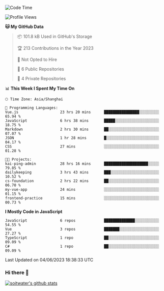 <!--START_SECTION:waka-->
![Code Time](http://img.shields.io/badge/Code%20Time-2%2C079%20hrs%2033%20mins-blue)

![Profile Views](http://img.shields.io/badge/Profile%20Views-1-blue)

**🐱 My GitHub Data** 

> 📦 101.8 kB Used in GitHub's Storage 
 > 
> 🏆 213 Contributions in the Year 2023
 > 
> 🚫 Not Opted to Hire
 > 
> 📜 6 Public Repositories 
 > 
> 🔑 4 Private Repositories 
 > 
📊 **This Week I Spent My Time On** 

```text
🕑︎ Time Zone: Asia/Shanghai

💬 Programming Languages: 
Vue.js                   23 hrs 20 mins      ████████████████░░░░░░░░░   65.94 % 
JavaScript               6 hrs 38 mins       █████░░░░░░░░░░░░░░░░░░░░   18.75 % 
Markdown                 2 hrs 30 mins       ██░░░░░░░░░░░░░░░░░░░░░░░   07.07 % 
JSON                     1 hr 28 mins        █░░░░░░░░░░░░░░░░░░░░░░░░   04.17 % 
CSS                      27 mins             ░░░░░░░░░░░░░░░░░░░░░░░░░   01.28 % 

🐱‍💻 Projects: 
kai-ping-admin           28 hrs 16 mins      ████████████████████░░░░░   79.85 % 
dailykeeping             3 hrs 43 mins       ███░░░░░░░░░░░░░░░░░░░░░░   10.52 % 
cs-foundation            2 hrs 22 mins       ██░░░░░░░░░░░░░░░░░░░░░░░   06.70 % 
my-vue-app               24 mins             ░░░░░░░░░░░░░░░░░░░░░░░░░   01.15 % 
frontend-practice        15 mins             ░░░░░░░░░░░░░░░░░░░░░░░░░   00.73 % 
```

**I Mostly Code in JavaScript** 

```text
JavaScript               6 repos             ██████████████░░░░░░░░░░░   54.55 % 
Vue                      3 repos             ███████░░░░░░░░░░░░░░░░░░   27.27 % 
TypeScript               1 repo              ██░░░░░░░░░░░░░░░░░░░░░░░   09.09 % 
C#                       1 repo              ██░░░░░░░░░░░░░░░░░░░░░░░   09.09 % 
```




 Last Updated on 04/06/2023 18:38:33 UTC
<!--END_SECTION:waka-->

### Hi there 👋
[![soitwater's github stats](https://github-readme-stats.vercel.app/api?username=soitwater)](https://github.com/soitwater/github-readme-stats)
